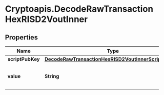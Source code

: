 # Cryptoapis.DecodeRawTransactionHexRISD2VoutInner

## Properties

Name | Type | Description | Notes
------------ | ------------- | ------------- | -------------
**scriptPubKey** | [**DecodeRawTransactionHexRISD2VoutInnerScriptPubKey**](DecodeRawTransactionHexRISD2VoutInnerScriptPubKey.md) |  | 
**value** | **String** | Represents the sent/received amount. | [optional] 


